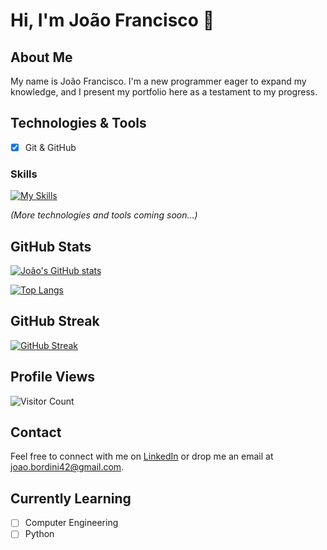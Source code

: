 # Hi, I'm João Francisco 👋

## About Me
My name is João Francisco. I'm a new programmer eager to expand my knowledge, and I present my portfolio here as a testament to my progress.

## Technologies & Tools
- [x] Git & GitHub

### Skills
[![My Skills](https://skillicons.dev/icons?i=c,py,git)](https://skillicons.dev)

*(More technologies and tools coming soon…)*

## GitHub Stats
[![João's GitHub stats](https://github-readme-stats.vercel.app/api?username=JFScripts&show_icons=true&bg_color=000000&title_color=BB86FC&text_color=FFFFFF&icon_color=BB86FC)](https://github.com/JFScripts)

[![Top Langs](https://github-readme-stats.vercel.app/api/top-langs/?username=JFScripts&layout=compact&bg_color=000000&title_color=BB86FC&text_color=FFFFFF&icon_color=BB86FC)](https://github.com/JFScripts)

## GitHub Streak

[![GitHub Streak](https://streak-stats.demolab.com?user=JFScripts&theme=dark)](https://git.io/streak-stats)

## Profile Views
![Visitor Count](https://profile-counter.glitch.me/JFScripts/count.svg)

## Contact
Feel free to connect with me on [LinkedIn](https://www.linkedin.com/in/joao-francisco-bordini-ferreira) or drop me an email at [joao.bordini42@gmail.com](mailto:joao.bordini42@gmail.com).

## Currently Learning
- [ ] Computer Engineering
- [ ] Python
